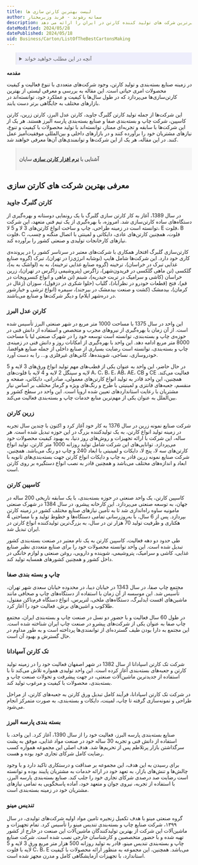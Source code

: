 ```yaml
---
title: لیست بهترین کارتن سازی ها 
author: سمانه رشوند - فربد وزیرمختار
description: این مقاله معرفی جامع و کاملی از برخی از بهترین و معتبرترین شرکت های تولید کننده کارتن در ایران را ارائه می دهد. 
dateModified: 2024/05/28
datePublished: 2024/05/18
uid: Business/Carton/ListOfTheBestCartonsMaking
---
```



<blockquote style="background-color:#eeeefc; padding:0.5rem">
<details>
  <summary>آنچه در این مطلب خواهید خواند</summary>
  <ul>
     <li>معرفی بهترین شرکت های کارتن سازی</li>
    <li>کارتن گلبرگ جاوید</li>
    <li>کارتن عدل البرز</li>
    <li>زرین کارتن</li>
    <li>کاسپین کارتن</li>
    <li>چاپ و بسته بندی صفا</li>
    <li>تک کارتن آسپادانا</li>
    <li>بسته بندی پارسه البرز</li>
    <li>تندیس مینو</li>
  </ul>
</details>
</blockquote> 

**مقدمه**

در زمینه صنایع بسته‌بندی و تولید کارتن، وجود شرکت‌های متعددی با تنوع فعالیت و کیفیت محصولات امری حیاتی است. این مقاله به بررسی و معرفی لیستی از بهترین کارتن‌سازی‌ها می‌پردازد که در طول سال‌ها با کیفیت و عملکرد خود، توانسته‌اند در بازارهای مختلف به جایگاهی برتر دست یابند. 

این شرکت‌ها از جمله تولید کارتن گلبرگ جاوید، کارتن عدل البرز، کارتن زرین، کارتن کاسپین، شرکت چاپ و بسته‌بندی صفا و صنایع بسته‌بندی پارسه البرز هستند. هر یک از این شرکت‌ها با سابقه و تجربه‌ای ممتاز، توانسته‌اند با تولید محصولات با کیفیت و تنوع، نیازهای مشتریان خود را برآورده کنند و در بازارهای داخلی و بین‌المللی موفقیت‌آمیز عمل کنند. در این مقاله، هر یک از این شرکت‌ها و توانمندی‌های آن‌ها معرفی خواهند شد.

<blockquote style="background-color:#f5f5f5; padding:0.5rem">
<p><strong>آشنایی با <a href="https://www.hooshkar.com/Software/PrintingAndPackaging/Package/Carton" target="_blank">نرم افزار کارتن سازی</a> سایان</p></strong></blockquote>

## معرفی بهترین شرکت های کارتن سازی

###  کارتن گلبرگ جاوید

در سال 1389، آغاز به کار کارتن سازی گلبرگ با یک رونمایی دوستانه و بهره‌گیری از دستگاه‌های ساده کارتن‌سازی شد. امروزه، با بهره‌گیری از یک تیم فنی متعهد، این شرکت توانسته است در زمینه طراحی، چاپ و ساخت انواع کارتن‌های 3 لا و 5 لا، E فلوت، B فلوت،  C فلوت، همچنین کارتن‌های عادی، دایکاتی و لمینتی با اتصال منگنه و چسب، نیازهای کارخانجات تولیدی و صنعتی کشور را برآورده کند.

کارتن‌سازی گلبرگ افتخار همکاری با شرکت‌های معتبر در سرتاسر کشور را در پرونده‌ی کاری خود دارد. این شرکت‌ها شامل هایپ (نوشابه انرژی‌زا در تهران)، تبرک (گروه صنایع غذایی تبرک در خراسان)، ترخینه (گروه صنایع غذایی ترخینه)، به به (لواشک به به)، گلکسی (تن ماهی گلکسی در فریدون‌شهر)، زاگرس (پتروشیمی زاگرس در تهران)، زرین خراسان (کاشی و سرامیک در تربت حیدریه)، شبنم (تن ماهی و انواع کنسرویجات در قم)، فتح (قطعات خودرو در نظرآباد)، گلیاب (حلوا شکری در دزفول)، سوزان (زغال در کرمان)، بیدمشک (کشت و صنعت بیدمشک در بیرجند)، سیمره (انواع ترشی و خیارشور در دره‌شهر ایلام) و دیگر شرکت‌ها و صنایع می‌باشند.

### کارتن عدل البرز

این واحد در سال 1375 با مساحت 1000 متر مربع در شهر صنعتی البرز تأسیس شده است. از آن زمان با بهره‌گیری از نیروهای مجرب و متخصص و استفاده از دانش فنی در حوزه‌ی چاپ و بسته‌بندی، توانسته است توسعه خود را در شهرک صنعتی لیا با مساحت 8000 متر مربع ادامه دهد. این واحد با بهره‌گیری از امکانات روز و دانش فنی در زمینه‌ی چاپ و بسته‌بندی، توانسته است رضایت بسیاری از صنایع داخلی از جمله صنایع هوافضا، خودروسازی، نساجی، شوینده‌ها، کانی‌های غیرفلزی و... را به دست آورد.

در حال حاضر، این واحد به عنوان یکی از قطب‌های مهم تولید انواع ورق‌های 3 لایه و 5 لایه و سینگل 2 لایه و 4 لایه با فلوت‌های A، C، B، E، AB، AE، CB و CE فعالیت می‌کند. همچنین، این واحد قادر به تولید انواع کارتن‌های معمولی، صادراتی، دایکاتی، صفحه و منقسم، جعبه‌های فانتزی و لمینیتی با طرح و رنگ‌های ویژه و گرماژ مختلف بر اساس نیاز مشتریان با رعایت استانداردهای تعیین شده اروپا است. این واحد در سطح کشور و بین‌الملل به عنوان یکی از مهم‌ترین منابع خدمات چاپ و بسته‌بندی فعالیت می‌کند.

### زرین کارتن

شرکت صنایع نمونه زرین در سال 1376 به کار خود آغاز کرد و اکنون با چندین سال تجربه در زمینه تولید انواع کارتن، به یک تولیدکننده بزرگ در این حوزه تبدیل شده است. هر ساله، این شرکت با ارائه تجهیزات و روش‌های روز دنیا، به بهبود کیفیت محصولات خود می‌پردازد.
توانایی‌های این شرکت شامل تولید روزانه 1000 متر کارتن، تولید انواع کارتن‌های سه لا، پنج لا، دایکات و لمینیتی با ابعاد 240 و چاپ دو رنگ می‌باشد. همچنین، شرکت صنایع نمونه زرین قادر به چاپ و دایکات انواع کارتن جهت بسته‌بندی‌های ثانویه با ابعاد و اندازه‌های مختلف می‌باشد و همچنین قادر به نصب انواع دستگیره بر روی کارتن است.

### کاسپین کارتن

کاسپین کارتن، یک واحد صنعتی در حوزه بسته‌بندی، با یک سابقه تاریخی 200 ساله در جهان، به توسعه صنعتی می‌پردازد. این کارخانه پیشرو، در سال 1384 در شهرک صنعتی مامونیه ساوه راه‌اندازی شد تا به تأمین نیازهای صنایع مختلف کشور در زمینه کارتن بپردازد. پس از 6 سال، با به‌روزرسانی تمامی دستگاه‌ها و خطوط تولید و با مساحتی 4 هکتاری و ظرفیت تولید 70 هزار تن در سال، به بزرگ‌ترین تولیدکننده انواع کارتن در ایران تبدیل شد.

طی حدود دو دهه فعالیت، کاسپین کارتن به یک نام معتبر در صنعت بسته‌بندی کشور تبدیل شده است. این واحد توانسته محصولات خود را برای صنایع متعددی نظیر صنایع غذایی، کاشی و سرامیک، پتروشیمی، شوینده و دارویی، روغن صنعتی و لوازم خانگی در داخل کشور و همچنین کشورهای همسایه تولید کند.

### چاپ و بسته بندی صفا

مجتمع چاپ صفا، در سال 1343 در خیابان دیبا، در محدوده خیابان سعدی شهر تهران، تأسیس شد. این موسسه از آن زمان با استفاده از دستگاه‌های چاپ و صحافی مانند ماشین‌های افست ایدلبرگ، دستگاه‌های ملخی، لترپرس، انواع دستگاه فرم‌تاکن مفتول، طلاکوب و اشین‌های برش، فعالیت خود را آغاز کرد. 

در طول 60 سال فعالیت و با حضور دو نسل در صنعت چاپ و بسته‌بندی ایران، مجتمع چاپ صفا به عنوان یکی از شرکت‌های پیشرو در صنعت چاپ ایران شناخته شده است. این مجتمع به دارا بودن طیف گسترده‌ای از توانمندی‌ها پرداخته است و به طور مداوم در حال گسترش و بهبود آن است.

### تک کارتن آسپادانا

شرکت تک کارتن اسپادانا از سال 1382 در شهر اصفهان فعالیت خود را در زمینه تولید کارتن و جعبه‌های بسته‌بندی آغاز کرده است. این واحد تولیدی همواره تلاش می‌کند تا با استفاده از جدیدترین
ماشین‌آلات صنعتی، در جهت پیشرفت و تحولات صنعت چاپ و بسته‌بندی، محصولات با کیفیت و مرغوب تولید کند.

در شرکت تک کارتن اسپادانا، فرآیند کامل تبدیل ورق کارتن به جعبه‌های کارتن، از مراحل طراحی و نمونه‌سازی گرفته تا چاپ، لمینت، دایکات و بسته‌بندی، به صورت متمرکز انجام می‌شود.

### بسته بندی پارسه البرز

صنایع بسته‌بندی پارسه البرز، فعالیت خود را از سال 1390، آغاز کرد. این واحد، با استفاده از دانش فنی و تجربه 30 ساله خود در صنعت مواد غذایی، موفق به پشت سرگذاشتن بازار پرتلاطم پس از تحریم‌ها شد. هدف اصلی این مجموعه همواره کسب رضایت کامل شرکای تجاری خود بوده و هست. 

برای رسیدن به این هدف، این مجموعه بر صداقت و درستکاری تاکید دارد و با وجود چالش‌ها و تنش‌های بازار، به تعهد خود در ارائه خدمات به مشتریان پایبند بوده و توانسته است رضایت صد درصدی شرکای تجاری خود را جلب کند. صنایع بسته‌بندی پارسه البرز، با استفاده از تجربه، نیروی جوان و متعهد خود، آماده پاسخگویی به تمامی نیازهای مشتریان خود در زمینه بسته‌بندی است.

### تندیس مینو

گروه صنعتی مینو با هدف تکمیل زنجیره تامین مواد اولیه شرکت‌های تولیدی، در سال ۱۳۹۹، شرکت صنایع چاپ و بسته‌بندی تندیس مینو را تأسیس کرد. تمام تجهیزات و ماشین‌آلات این شرکت از بهترین تولیدکنندگان ماشین‌آلات این صنعت در خارج از کشور تهیه شده و با حضور متخصصین و کارشناسان خارجی نصب شده است. شرکت صنایع چاپ و بسته‌بندی تندیس مینو، قادر به تولید روزانه 500 هزار متر مربع ورق 3 لایه و 5 لایه با فلوت C، B، E می‌باشد. همچنین، این مجموعه به منظور ارائه محصولات با کیفیت استاندارد، با تجهیزات آزمایشگاهی کامل و مدرن مجهز شده است.

